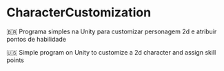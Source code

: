 # CharacterCustomization

🇧🇷  Programa simples na Unity para customizar personagem 2d e atribuir pontos de habilidade

🇺🇸  Simple program on Unity to customize a 2d character and assign skill points
